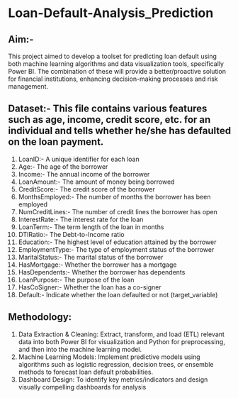 # Loan-Default-Analysis_Prediction

## Aim:- 
This project aimed to develop a toolset for predicting loan default using both machine learning algorithms and data visualization tools, specifically Power BI. The combination of these will provide a better/proactive solution for financial institutions, enhancing decision-making processes and risk management.

## Dataset:- This file contains various features such as age, income, credit score, etc. for an individual and tells whether he/she has defaulted on the loan payment.
1. LoanID:- A unique identifier for each loan
2. Age:- The age of the borrower
3. Income:- The annual income of the borrower
4. LoanAmount:- The amount of money being borrowed
5. CreditScore:- The credit score of the borrower
6. MonthsEmployed:- The number of months the borrower has been employed
7. NumCreditLines:- The number of credit lines the borrower has open
8. InterestRate:- The interest rate for the loan
9. LoanTerm:- The term length of the loan in months
10. DTIRatio:- The Debt-to-Income ratio
11. Education:- The highest level of education attained by the borrower
12. EmploymentType:- The type of employment status of the borrower
13. MaritalStatus:- The marital status of the borrower
14. HasMortgage:- Whether the borrower has a mortgage
15. HasDependents:- Whether the borrower has dependents
16. LoanPurpose:- The purpose of the loan
17. HasCoSigner:- Whether the loan has a co-signer
18. Default:- Indicate whether the loan defaulted or not (target_variable)

## Methodology:
1. Data Extraction & Cleaning: Extract, transform, and load (ETL) relevant data into both Power BI for visualization and Python for preprocessing, and then into the machine learning model.
2. Machine Learning Models: Implement predictive models using algorithms such as logistic regression, decision trees, or ensemble methods to forecast loan default probabilities.
3. Dashboard Design: To identify key metrics/indicators and design visually compelling dashboards for analysis
